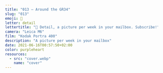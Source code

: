 ```yaml
---
title: "013 — Around the GR34"
slug: "013"
emoji: 👀
letter: detail
lettertitle: "👀 Detail, a picture per week in your mailbox. Subscribe!"
camera: "Leica M6"
film: "Kodak Portra 400"
description: "A picture per week in your mailbox"
date: 2021-06-16T00:57:50+02:00
color: purpleheart
resources:
  - src: "cover.webp"
    name: "cover"
---
```

